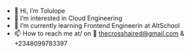 - 👋 Hi, I’m Tolulope
- 👀 I’m interested in Cloud Engineering
- 🌱 I’m currently learning Frontend Engineerin at AltSchool
- 📫 How to reach me at/ on 📧 thecrosshaired@gmail.com & +2348099783397

<!---
crosshaired/crosshaired is a ✨ special ✨ repository because its `README.md` (this file) appears on your GitHub profile.
You can click the Preview link to take a look at your changes.
--->
